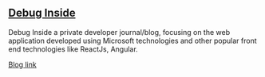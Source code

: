 ## [Debug Inside](https://abhi-debuginside.github.io/blog/) 
Debug Inside a private developer journal/blog, focusing on the web application developed using Microsoft technologies and 
other popular front end technologies like ReactJs, Angular.

[Blog link](https://abhi-debuginside.github.io/blog/)

